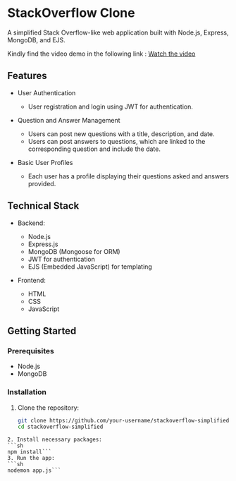 # StackOverflow Clone

A simplified Stack Overflow-like web application built with Node.js, Express, MongoDB, and EJS.

Kindly find the video demo in the following link : [Watch the video](https://drive.google.com/file/d/1gYmtgtEFlirxJKE6_vGLb1QPvaPExEdi/view?usp=sharing)


## Features

- User Authentication
  - User registration and login using JWT for authentication.

- Question and Answer Management
  - Users can post new questions with a title, description, and date.
  - Users can post answers to questions, which are linked to the corresponding question and include the date.

- Basic User Profiles
  - Each user has a profile displaying their questions asked and answers provided.

## Technical Stack

- Backend:
  - Node.js
  - Express.js
  - MongoDB (Mongoose for ORM)
  - JWT for authentication
  - EJS (Embedded JavaScript) for templating

- Frontend:
  - HTML
  - CSS
  - JavaScript

## Getting Started

### Prerequisites

- Node.js
- MongoDB

### Installation

1. Clone the repository:
   ```sh
   git clone https://github.com/your-username/stackoverflow-simplified.git
   cd stackoverflow-simplified
```
2. Install necessary packages:
```sh
npm install```
3. Run the app:
```sh
nodemon app.js```
